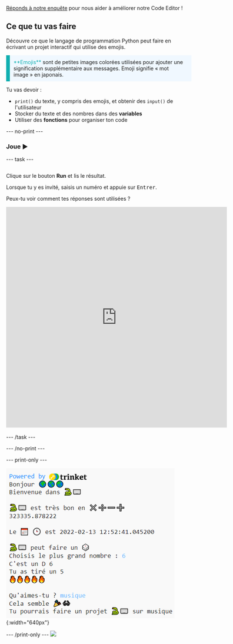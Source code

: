 <div class="c-survey-banner" style="width:100%">
  <a class="c-survey-banner__link" href="https://form.raspberrypi.org/f/code-editor-feedback" target="_blank">Réponds à notre enquête</a> pour nous aider à améliorer notre Code Editor !
</div>

## Ce que tu vas faire

Découvre ce que le langage de programmation Python peut faire en écrivant un projet interactif qui utilise des emojis.

<p style="border-left: solid; border-width:10px; border-color: #0faeb0; background-color: aliceblue; padding: 10px;">
<span style="color: #0faeb0">**Emojis**</span> sont de petites images colorées utilisées pour ajouter une signification supplémentaire aux messages. Emoji signifie « mot image » en japonais.
</p>

Tu vas devoir :

+ `print()` du texte, y compris des emojis, et obtenir des `input()` de l'utilisateur
+ Stocker du texte et des nombres dans des **variables**
+ Utiliser des **fonctions** pour organiser ton code

--- no-print ---

### Joue ▶️

--- task ---

<div style="display: flex; flex-wrap: wrap">
<div style="flex-basis: 175px; flex-grow: 1">  

Clique sur le bouton **Run** et lis le résultat.

  Lorsque tu y es invité, saisis un numéro et appuie sur <kbd>Entrer</kbd>. 

Peux-tu voir comment tes réponses sont utilisées ?

<iframe src="https://editor.raspberrypi.org/fr-FR/embed/viewer/hello-world-solution" width="600" height="600" frameborder="0" marginwidth="0" marginheight="0" allowfullscreen>
</iframe>
</div>
</div>

--- /task ---

--- /no-print ---

--- print-only ---

![Projet terminé montrant un exemple de code dans le Code Editor](images/showcase_static.png){:width="640px"}

--- /print-only ---
![](http://code.org/api/hour/begin_codeclub_hworld.png)